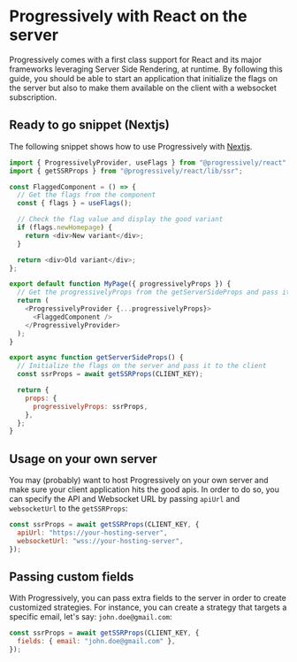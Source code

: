 # Progressively with React on the server

Progressively comes with a first class support for React and its major frameworks leveraging Server Side Rendering, at runtime. By following this guide, you should be able to start an application that initialize the flags on the server but also to make them available on the client with a websocket subscription.

## Ready to go snippet (Nextjs)

The following snippet shows how to use Progressively with [Nextjs](https://nextjs.org/).

```js
import { ProgressivelyProvider, useFlags } from "@progressively/react";
import { getSSRProps } from "@progressively/react/lib/ssr";

const FlaggedComponent = () => {
  // Get the flags from the component
  const { flags } = useFlags();

  // Check the flag value and display the good variant
  if (flags.newHomepage) {
    return <div>New variant</div>;
  }

  return <div>Old variant</div>;
};

export default function MyPage({ progressivelyProps }) {
  // Get the progressivelyProps from the getServerSideProps and pass it to the provider
  return (
    <ProgressivelyProvider {...progressivelyProps}>
      <FlaggedComponent />
    </ProgressivelyProvider>
  );
}

export async function getServerSideProps() {
  // Initialize the flags on the server and pass it to the client
  const ssrProps = await getSSRProps(CLIENT_KEY);

  return {
    props: {
      progressivelyProps: ssrProps,
    },
  };
}
```

## Usage on your own server

You may (probably) want to host Progressively on your own server and make sure your client application hits the good apis. In order to do so, you can specify the API and Websocket URL by passing `apiUrl` and `websocketUrl` to the `getSSRProps`:

```jsx
const ssrProps = await getSSRProps(CLIENT_KEY, {
  apiUrl: "https://your-hosting-server",
  websocketUrl: "wss://your-hosting-server",
});
```

## Passing custom fields

With Progressively, you can pass extra fields to the server in order to create customized strategies. For instance, you can create a strategy that targets a specific email, let's say: `john.doe@gmail.com`:

```jsx
const ssrProps = await getSSRProps(CLIENT_KEY, {
  fields: { email: "john.doe@gmail.com" },
});
```
